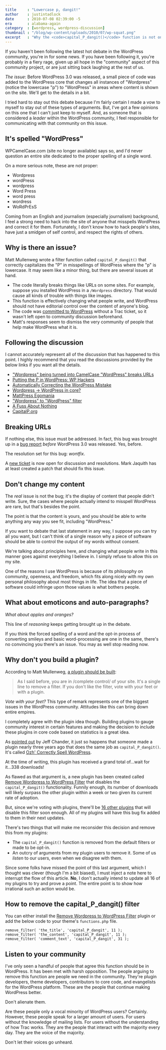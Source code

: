 ```yaml
---
title     : "Lowercase p, dangit!"
author    : justintadlock
date      : 2010-07-08 02:39:00 -5
era       : alabama-again
category  : [wordpress, wordpress-discussion]
thumbnail : "/blog/wp-content/uploads/2010/07/wp-squat.png"
excerpt   : "Why the <code>capital_P_dangit()</code> function is not only a bug but a detrimental blow to the WordPress community."
---
```


If you haven't been following the latest hot debate in the WordPress community, you're in for some news.  If you have been following it, you're probably in a fiery rage, given up all hope in the "community" aspect of this community project, or are just sitting back laughing at the rest of us.

<em>The issue</em>:  Before WordPress 3.0 was released, a small piece of code was added to the WordPress core that changes all instances of "Wordpress" (notice the lowercase "p") to "WordPress" in areas where content is shown on the site.  We'll get to the details in a bit.

I tried hard to stay out this debate because I'm fairly certain I made a vow to myself to stay out of these types of arguments.  But, I've got a few opinions on this one that I can't just keep to myself.  And, as someone that is considered a <em>leader</em> within the WordPress community, I feel responsible for communicating with that community on this issue.

## It's spelled "WordPress"

WPCamelCase.com (site no longer available) says so, and I'd never question an entire site dedicated to the proper spelling of a single word.

On a more serious note, these are not proper:

<ul>
	<li>Wordpress</li>
	<li>wordPress</li>
	<li>wordpress</li>
	<li>Word Press</li>
	<li>word press</li>
	<li>wordress</li>
	<li>WoRdPrEsS</li>
</ul>

Coming from an English and journalism (especially journalism) background, I feel a strong need to hack into the site of anyone that misspells WordPress and correct it for them.  Fortunately, I don't know how to hack people's sites, have just a smidgen of self control, and respect the rights of others.

## Why is there an issue?

Matt Mullenweg wrote a filter function called <code>capital_P_dangit()</code> that correctly capitalizes the "P" in misspellings of WordPress where the "p" is lowercase.  It may seem like a minor thing, but there are several issues at hand.

<ul>
	<li>The code literally breaks things like URLs on some sites.  For example, suppose you installed WordPress in a <code>/Wordpress</code> directory.  That would cause all kinds of trouble with things like images.</li>
	<li>This function is effectively changing what people write, and WordPress should not have editorial control over the content of anyone's blog.</li>
	<li>The code was <a href="http://core.trac.wordpress.org/changeset/14996" title="WordPress changeset: 14996">committed to WordPress</a> without a Trac ticket, so it wasn't left open to community discussion beforehand.</li>
	<li>Matt's responses seem to dismiss the very community of people that help make WordPress what it is.</li>
</ul>

## Following the discussion

I cannot accurately represent all of the discussion that has happened to this point.  I highly recommend that you read the discussions provided by the below links if you want all the details.

<ul>
	<li><a href="http://core.trac.wordpress.org/ticket/13971" title="'Wordpress' being turned into CamelCase 'WordPress' breaks URLs">"Wordpress" being turned into CamelCase "WordPress" breaks URLs</a></li>
	<li><a href="http://lists.automattic.com/pipermail/wp-hackers/2010-July/thread.html#32841" title="WP Hackers: July 2010: Putting the P in WordPress">Putting the P in WordPress: WP Hackers</a></li>
	<li><a href="http://www.wptavern.com/automatically-correcting-the-wordpress-mistake" title="Automatically Correcting the WordPress Mistake">Automatically Correcting the WordPress Mistake</a></li>
	<li><a href="http://www.wptavern.com/forum/general-wordpress/1745-wordpress-wordpress-core.html" title="Wordpress to WordPress in core?">Wordpress -> WordPress in core?</a></li>
	<li><a href="http://hakre.wordpress.com/2010/07/07/wordpress-egomania/" title="MattPress Egomania">MattPress Egomania</a></li>
	<li><a href="http://tomlany.net/2010/05/wordpress-to-wordpress/" title="Wordpress to WordPress">"Wordpress" to "WordPress" filter</a></li>
	<li><a href="http://www.misthaven.org.uk/blog/2010/07/07/a-fuss-about-nothing/" title="A Fuss About Nothing">A Fuss About Nothing</a></li>
	<li><a href="http://capitalp.org" title="The capital 'P' in WordPress caused the BP oil spill">CapitalP.org</a></li>
</ul>

## Breaking URLs

If nothing else, this issue must be addressed.  In fact, this bug was brought up in a <a href="http://core.trac.wordpress.org/ticket/13583" title="WordPress make WP contribute to drill baby drill">bug report</a> <em>before</em> WordPress 3.0 was released.  Yes, before.

The resolution set for this bug: <em>wontfix</em>.

A <a href="http://core.trac.wordpress.org/ticket/13971" title="'Wordpress' being turned into CamelCase 'WordPress' breaks URLs">new ticket</a> is now open for discussion and resolutions.  Mark Jaquith has at least created a patch that should fix this issue.

## Don't change my content

The <em>real</em> issue is not the bug; it's the display of content that people didn't write.  Sure, the cases where people actually intend to misspell WordPress are rare, but that's besides the point.

The point is that the content is yours, and you should be able to write anything any way you see fit, including "WordPress."

If you want to debate that last statement in any way, I suppose you can try all you want, but I can't think of a single reason why a piece of software should be able to control the output of my words without consent.

We're talking about principles here, and changing what people write in this manner goes against everything I believe in.  I simply refuse to allow this on my site.

One of the reasons I use WordPress is because of its philosophy on community, openness, and freedom, which fits along nicely with my own personal philosophy about most things in life.  The idea that a piece of software could infringe upon those values is what bothers people.

## What about emoticons and auto-paragraphs?

<em>What about apples and oranges?</em>

This line of <em>reasoning</em> keeps getting brought up in the debate.

If you think the forced spelling of a word and the opt-in process of converting smileys and basic word-processing are one in the same, there's no convincing you there's an issue.  You may as well stop reading now.

## Why don't you build a plugin?

According to Matt Mullenweg, <a href="http://lists.automattic.com/pipermail/wp-hackers/2010-July/032900.html" title="WP Hackers July 2010: 032900">a plugin should be built</a>:

> As I said before, you are in /complete control/ of your site. It's a single line to remove a filter. If you don't like the filter, vote with your feet or with a plugin.

<em>Vote with your feet?</em>  This type of remark represents one of the biggest issues in the WordPress community.  Attitudes like this can bring down entire empires.

I completely agree with the plugin idea though.  Building plugins to gauge community interest in certain features and making the decision to include these plugins in core code based on statistics is a great idea.

As <a href="http://www.wptavern.com/automatically-correcting-the-wordpress-mistake" title="Automatically correcting the WordPress mistake">pointed out</a> by Jeff Chander, it just so happens that someone made a plugin nearly three years ago that does the same job as <code>capital_P_dangit()</code>.  It's called <a href="http://wordpress.org/extend/plugins/ozhs-correctly-spell-wordpress/" title="Ozh' Correctly Spell WordPress plugin">Ozh' Correctly Spell WordPress</a>.

At the time of writing, this plugin has received a grand total of...wait for it...338 downloads!

As flawed as that argument is, a new plugin has been created called <a href="http://wordpress.org/extend/plugins/remove-wordpress-to-wordpress-filter" title="Remove Wordpress to WordPress Filter plugin">Remove Wordpress to WordPress Filter</a>  that disables the <code>capital_P_dangit()</code> functionality.  Funnily enough, its number of downloads will likely surpass the other plugin within a week or two given its current rate of adoption.

But, since we're voting with plugins, there'll be <a href="http://wordpress.org/extend/plugins/profile/greenshady" title="Justin Tadlock's plugins">16 other plugins</a> that will disable this filter soon enough.  All of my plugins will have this bug fix added to them in their next updates.

There's two things that will make me reconsider this decision and remove this from my plugins:

<ul>
	<li>The <code>capital_P_dangit()</code> function is removed from the default filters or made to be opt-in.</li>
	<li>An outcry of arguments from my plugin users to remove it.  Some of us <em>listen</em> to our users, even when we disagree with them.</li>
</ul>

<p class="alert">Since some folks have missed the point of this last argument, which I thought was clever (though I'm a bit biased), I must inject a note here to interrupt the flow of this article.  <strong>No</strong>, I don't actually intend to update all 16 of my plugins to try and prove a point.  The entire point is to show how irrational such an action would be.</p>

## How to remove the capital_P_dangit() filter

You can either install the <a href="http://wordpress.org/extend/plugins/remove-wordpress-to-wordpress-filter" title="Remove Wordpress to WordPress Filter plugin">Remove Wordpress to WordPress Filter</a> plugin or add the below code to your theme's <code>functions.php</code> file.

<pre><code>remove_filter( 'the_title', 'capital_P_dangit', 11 );
remove_filter( 'the_content', 'capital_P_dangit', 11 );
remove_filter( 'comment_text', 'capital_P_dangit', 31 );</code></pre>

## Listen to your community

I've only seen a handful of people that agree this function should be in WordPress.  It has been met with harsh opposition.  The people arguing to remove this function are people we need in the community.  They're plugin developers, theme developers, contributors to core code, and evangelists for the WordPress platform.  These are the people that continue making WordPress better.

Don't alienate them.

Are these people only a vocal minority of WordPress users?  Certainly.  However, these people speak for a larger amount of users.  For users without the knowledge of mailing lists.  For users without the understanding of how Trac works.  They are the people that interact with the majority every day.  They are the voice of the majority.

Don't let their voices go unheard.
